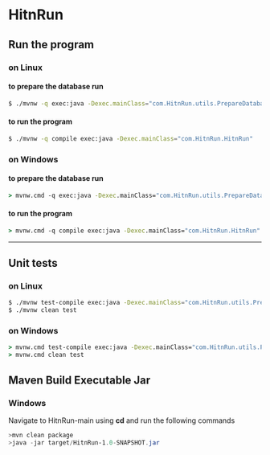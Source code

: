 # HitnRun

## Run the program

### **on Linux**
#### to prepare the database run
```bash
$ ./mvnw -q exec:java -Dexec.mainClass="com.HitnRun.utils.PrepareDatabase"
```
#### to run the program
```bash
$ ./mvnw -q compile exec:java -Dexec.mainClass="com.HitnRun.HitnRun"
```

### **on Windows**
#### to prepare the database run
```cmd
> mvnw.cmd -q exec:java -Dexec.mainClass="com.HitnRun.utils.PrepareDatabase"
```
#### to run the program
```cmd
> mvnw.cmd -q compile exec:java -Dexec.mainClass="com.HitnRun.HitnRun"
```

---

## Unit tests

### **on Linux**
```bash
$ ./mvnw test-compile exec:java -Dexec.mainClass="com.HitnRun.utils.PrepareTestDatabase" -Dexec.classpathScope=test
$ ./mvnw clean test
```

### **on Windows**
```cmd
> mvnw.cmd test-compile exec:java -Dexec.mainClass="com.HitnRun.utils.PrepareTestDatabase" -Dexec.classpathScope=test
> mvnw.cmd clean test
```

## Maven Build Executable Jar

### **Windows**
Navigate to HitnRun-main using **cd** and run the following commands
```Powershell
>mvn clean package
>java -jar target/HitnRun-1.0-SNAPSHOT.jar
```
